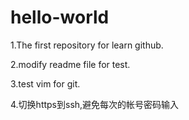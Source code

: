 # hello-world
1.The first repository for learn github.

2.modify readme file for test.

3.test vim for git.

4.切换https到ssh,避免每次的帐号密码输入